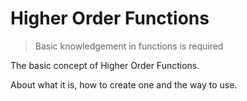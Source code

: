 # Higher Order Functions

> Basic knowledgement in functions is required

The basic concept of Higher Order Functions.

About what it is, how to create one and the way to use.